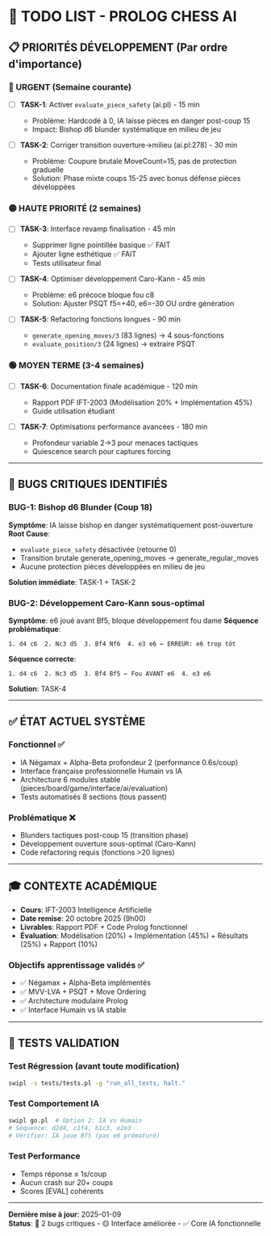 # 🎯 TODO LIST - PROLOG CHESS AI

## 📋 **PRIORITÉS DÉVELOPPEMENT** (Par ordre d'importance)

### **🔴 URGENT (Semaine courante)**
- [ ] **TASK-1**: Activer `evaluate_piece_safety` (ai.pl) - 15 min
  - Problème: Hardcodé à 0, IA laisse pièces en danger post-coup 15
  - Impact: Bishop d6 blunder systématique en milieu de jeu
  
- [ ] **TASK-2**: Corriger transition ouverture→milieu (ai.pl:278) - 30 min
  - Problème: Coupure brutale MoveCount=15, pas de protection graduelle
  - Solution: Phase mixte coups 15-25 avec bonus défense pièces développées

### **🟡 HAUTE PRIORITÉ (2 semaines)**
- [ ] **TASK-3**: Interface revamp finalisation - 45 min
  - Supprimer ligne pointillée basique ✅ FAIT
  - Ajouter ligne esthétique ✅ FAIT
  - Tests utilisateur final

- [ ] **TASK-4**: Optimiser développement Caro-Kann - 45 min
  - Problème: e6 précoce bloque fou c8
  - Solution: Ajuster PSQT f5=+40, e6=-30 OU ordre génération
  
- [ ] **TASK-5**: Refactoring fonctions longues - 90 min
  - `generate_opening_moves/3` (83 lignes) → 4 sous-fonctions
  - `evaluate_position/3` (24 lignes) → extraire PSQT

### **🟢 MOYEN TERME (3-4 semaines)**
- [ ] **TASK-6**: Documentation finale académique - 120 min
  - Rapport PDF IFT-2003 (Modélisation 20% + Implémentation 45%)
  - Guide utilisation étudiant
  
- [ ] **TASK-7**: Optimisations performance avancées - 180 min
  - Profondeur variable 2→3 pour menaces tactiques
  - Quiescence search pour captures forcing

---

## 🚨 **BUGS CRITIQUES IDENTIFIÉS**

### **BUG-1: Bishop d6 Blunder (Coup 18)**
**Symptôme**: IA laisse bishop en danger systématiquement post-ouverture
**Root Cause**: 
- `evaluate_piece_safety` désactivée (retourne 0)
- Transition brutale generate_opening_moves → generate_regular_moves
- Aucune protection pièces développées en milieu de jeu

**Solution immédiate**: TASK-1 + TASK-2

### **BUG-2: Développement Caro-Kann sous-optimal**
**Symptôme**: e6 joué avant Bf5, bloque développement fou dame
**Séquence problématique**:
```
1. d4 c6  2. Nc3 d5  3. Bf4 Nf6  4. e3 e6 ← ERREUR: e6 trop tôt
```
**Séquence correcte**:
```
1. d4 c6  2. Nc3 d5  3. Bf4 Bf5 ← Fou AVANT e6  4. e3 e6
```

**Solution**: TASK-4

---

## ✅ **ÉTAT ACTUEL SYSTÈME**

### **Fonctionnel ✅**
- IA Négamax + Alpha-Beta profondeur 2 (performance 0.6s/coup)
- Interface française professionnelle Humain vs IA
- Architecture 6 modules stable (pieces/board/game/interface/ai/evaluation)
- Tests automatisés 8 sections (tous passent)

### **Problématique ❌**
- Blunders tactiques post-coup 15 (transition phase)
- Développement ouverture sous-optimal (Caro-Kann)
- Code refactoring requis (fonctions >20 lignes)

---

## 🎓 **CONTEXTE ACADÉMIQUE**
- **Cours**: IFT-2003 Intelligence Artificielle
- **Date remise**: 20 octobre 2025 (9h00)
- **Livrables**: Rapport PDF + Code Prolog fonctionnel
- **Évaluation**: Modélisation (20%) + Implémentation (45%) + Résultats (25%) + Rapport (10%)

### **Objectifs apprentissage validés ✅**
- ✅ Négamax + Alpha-Beta implémentés
- ✅ MVV-LVA + PSQT + Move Ordering
- ✅ Architecture modulaire Prolog
- ✅ Interface Humain vs IA stable

---

## 🧪 **TESTS VALIDATION**

### **Test Régression** (avant toute modification)
```bash
swipl -s tests/tests.pl -g "run_all_tests, halt."
```

### **Test Comportement IA**
```bash
swipl go.pl  # Option 2: IA vs Humain
# Séquence: d2d4, c1f4, b1c3, e2e3
# Vérifier: IA joue Bf5 (pas e6 prématuré)
```

### **Test Performance**
- Temps réponse ≤ 1s/coup
- Aucun crash sur 20+ coups
- Scores [EVAL] cohérents

---

**Dernière mise à jour**: 2025-01-09  
**Status**: 🔴 2 bugs critiques - 🟡 Interface améliorée - ✅ Core IA fonctionnelle